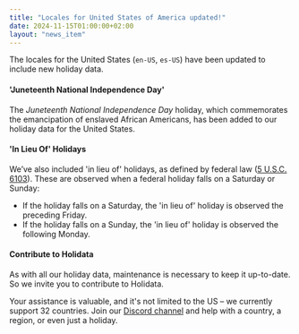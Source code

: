 ```yaml
---
title: "Locales for United States of America updated!"
date: 2024-11-15T01:00:00+02:00
layout: "news_item"
---
```


The locales for the United States (`en-US`, `es-US`) have been updated to include new holiday data.
<!--more-->

#### 'Juneteenth National Independence Day'  
The *Juneteenth National Independence Day* holiday, which commemorates the emancipation of enslaved African Americans, has been added to our holiday data for the United States.

#### 'In Lieu Of' Holidays
We’ve also included 'in lieu of' holidays, as defined by federal law ([5 U.S.C. 6103](https://www.opm.gov/policy-data-oversight/pay-leave/federal-holidays/)).
These are observed when a federal holiday falls on a Saturday or Sunday:
- If the holiday falls on a Saturday, the 'in lieu of' holiday is observed the preceding Friday.
- If the holiday falls on a Sunday, the 'in lieu of' holiday is observed the following Monday.

#### Contribute to Holidata  

As with all our holiday data, maintenance is necessary to keep it up-to-date.
So we invite you to contribute to Holidata.

Your assistance is valuable, and it's not limited to the US – we currently support 32 countries.
Join our [Discord channel](https://discord.gg/ThgvsPUs7m) and help with a country, a region, or even just a holiday.
